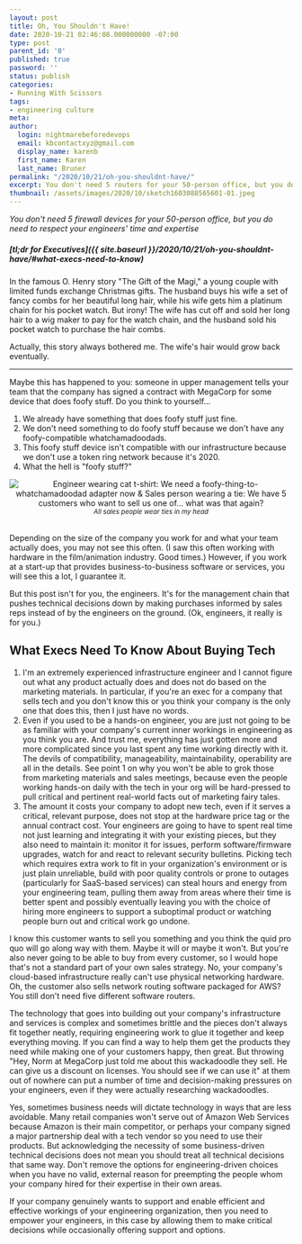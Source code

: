 ```yaml
---
layout: post
title: Oh, You Shouldn't Have!
date: 2020-10-21 02:46:08.000000000 -07:00
type: post
parent_id: '0'
published: true
password: ''
status: publish
categories:
- Running With Scissors
tags:
- engineering culture
meta:
author:
  login: nightmarebeforedevops
  email: kbcontactxyz@gmail.com
  display_name: karenb
  first_name: Karen
  last_name: Bruner
permalink: "/2020/10/21/oh-you-shouldnt-have/"
excerpt: You don't need 5 routers for your 50-person office, but you do need to respect your engineers' time and expertise
thumbnail: /assets/images/2020/10/sketch1603088565601-01.jpeg
---
```


_You don't need 5 firewall devices for your 50-person office, but you do need to respect your engineers' time and expertise_

##### _[tl;dr for Executives]({{ site.baseurl }}/2020/10/21/oh-you-shouldnt-have/#what-execs-need-to-know)_

In the famous O. Henry story "The Gift of the Magi," a young couple with limited funds exchange Christmas gifts. The husband buys his wife a set of fancy combs for her beautiful long hair, while his wife gets him a platinum chain for his pocket watch. But irony! The wife has cut off and sold her long hair to a wig maker to pay for the watch chain, and the husband sold his pocket watch to purchase the hair combs.

Actually, this story always bothered me. The wife's hair would grow back eventually.

* * *

Maybe this has happened to you: someone in upper management tells your team that the company has signed a contract with MegaCorp for some device that does foofy stuff. Do you think to yourself...

1. We already have something that does foofy stuff just fine.
1. We don't need something to do foofy stuff because we don't have any foofy-compatible whatchamadoodads.
1. This foofy stuff device isn't compatible with our infrastructure because we don't use a token ring network because it's 2020.
1. What the hell is "foofy stuff?"

<div align="center">
<img
src="{{ site.baseurl }}/assets/images/2020/10/sketch1603088565601-01.jpeg"
alt="Engineer wearing cat t-shirt: We need a foofy-thing-to-whatchamadoodad adapter now & Sales person wearing a tie: We have 5 customers who want to sell us one of... what was that again?">
<br>
<i><small>
All sales people wear ties in my head
</small></i>
</div>
<br>

Depending on the size of the company you work for and what your team actually does, you may not see this often. (I saw this often working with hardware in the film/animation industry. Good times.) However, if you work at a start-up that provides business-to-business software or services, you will see this a lot, I guarantee it.

But this post isn't for you, the engineers. It's for the management chain that pushes technical decisions down by making purchases informed by sales reps instead of by the engineers on the ground. (Ok, engineers, it really is for you.)

## What Execs Need To Know About Buying Tech

1. I'm an extremely experienced infrastructure engineer and I cannot figure out what any product actually does and does not do based on the marketing materials. In particular, if you're an exec for a company that sells tech and you don't know this or you think your company is the only one that does this, then I just have no words.
1. Even if you used to be a hands-on engineer, you are just not going to be as familiar with your company's current inner workings in engineering as you think you are. And trust me, everything has just gotten more and more complicated since you last spent any time working directly with it. The devils of compatibility, manageability, maintainability, operability are all in the details. See point 1 on why you won't be able to grok those from marketing materials and sales meetings, because even the people working hands-on daily with the tech in your org will be hard-pressed to pull critical and pertinent real-world facts out of marketing fairy tales.
1. The amount it costs your company to adopt new tech, even if it serves a critical, relevant purpose, does not stop at the hardware price tag or the annual contract cost. Your engineers are going to have to spent real time not just learning and integrating it with your existing pieces, but they also need to maintain it: monitor it for issues, perform software/firmware upgrades, watch for and react to relevant security bulletins. Picking tech which requires extra work to fit in your organization's environment or is just plain unreliable, build with poor quality controls or prone to outages (particularly for SaaS-based services) can steal hours and energy from your engineering team, pulling them away from areas where their time is better spent and possibly eventually leaving you with the choice of hiring more engineers to support a suboptimal product or watching people burn out and critical work go undone.

I know this customer wants to sell you something and you think the quid pro quo will go along way with them. Maybe it will or maybe it won't. But you're also never going to be able to buy from every customer, so I would hope that's not a standard part of your own sales strategy. No, your company's cloud-based infrastructure really can't use physical networking hardware. Oh, the customer also sells network routing software packaged for AWS? You still don't need five different software routers.

The technology that goes into building out your company's infrastructure and services is complex and sometimes brittle and the pieces don't always fit together neatly, requiring engineering work to glue it together and keep everything moving. If you can find a way to help them get the products they need while making one of your customers happy, then great. But throwing "Hey, Norm at MegaCorp just told me about this wackadoodle they sell. He can give us a discount on licenses. You should see if we can use it" at them out of nowhere can put a number of time and decision-making pressures on your engineers, even if they were actually researching wackadoodles.

Yes, sometimes business needs will dictate technology in ways that are less avoidable. Many retail companies won't serve out of Amazon Web Services because Amazon is their main competitor, or perhaps your company signed a major partnership deal with a tech vendor so you need to use their products. But acknowledging the necessity of some business-driven technical decisions does not mean you should treat all technical decisions that same way. Don't remove the options for engineering-driven choices when you have no valid, external reason for preempting the people whom your company hired for their expertise in their own areas.

If your company genuinely wants to support and enable efficient and effective workings of your engineering organization, then you need to empower your engineers, in this case by allowing them to make critical decisions while occasionally offering support and options.

